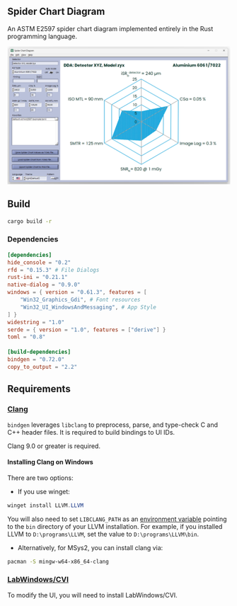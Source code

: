 ## Spider Chart Diagram

An ASTM E2597 spider chart diagram implemented entirely in the Rust programming language.

![](hlp/assets/Screenshot_2025-07-08_19.38.37.png)

## Build

```bash
cargo build -r
```

### Dependencies

```toml
[dependencies]
hide_console = "0.2"
rfd = "0.15.3" # File Dialogs
rust-ini = "0.21.1"
native-dialog = "0.9.0"
windows = { version = "0.61.3", features = [
    "Win32_Graphics_Gdi", # Font resources
    "Win32_UI_WindowsAndMessaging", # App Style
] }
widestring = "1.0"
serde = { version = "1.0", features = ["derive"] }
toml = "0.8"

[build-dependencies]
bindgen = "0.72.0"
copy_to_output = "2.2"
```

## Requirements

### [Clang](https://rust-lang.github.io/rust-bindgen/requirements.html#clang)

`bindgen` leverages `libclang` to preprocess, parse, and type-check C and C++ header files. It is required to build bindings to UI IDs.

Clang 9.0 or greater is required.

####  Installing Clang on Windows

There are two options:

- If you use winget:

```powershell
winget install LLVM.LLVM
```

You will also need to set `LIBCLANG_PATH` as an [environment variable](https://www.techjunkie.com/environment-variables-windows-10/) pointing to the `bin` directory of your LLVM installation. For example, if you installed LLVM to `D:\programs\LLVM`, set the value to `D:\programs\LLVM\bin`.

- Alternatively, for MSys2, you can install clang via:

```bash
pacman -S mingw-w64-x86_64-clang
```

### [LabWindows/CVI](https://www.ni.com/en/support/downloads/software-products/download.labwindows-cvi.html)

To modify the UI, you will need to install LabWindows/CVI.
